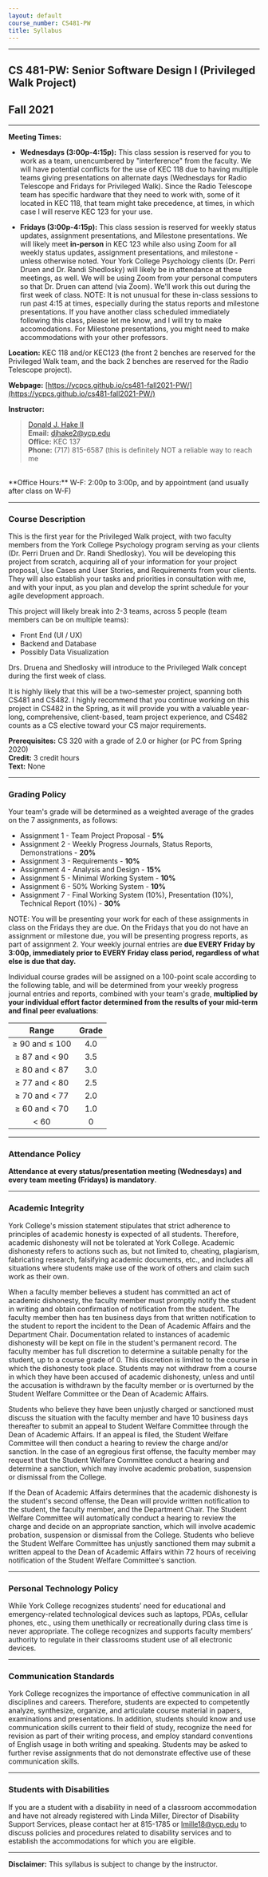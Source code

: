 ```yaml
---
layout: default
course_number: CS481-PW
title: Syllabus
---
```


--- --- --- --- --- --- --- --- --- --- --- --- --- --- --- --- --- --- --- --- --- --- --- ---

## CS 481-PW: Senior Software Design I (Privileged Walk Project)

## Fall 2021

--- --- --- --- --- --- --- --- --- --- --- --- --- --- --- --- --- --- --- --- --- --- --- ---



**Meeting Times:**

 - **Wednesdays (3:00p-4:15p):** This class session is reserved for you to work as a team, unencumbered by "interference" from the faculty.  We will have potential conflicts for the use of KEC 118 due to having multiple teams giving presentations on alternate days (Wednesdays for Radio Telescope and Fridays for Privileged Walk).  Since the Radio Telescope team has specific hardware that they need to work with, some of it located in KEC 118, that team might take precedence, at times, in which case I will reserve KEC 123 for your use.
 
 - **Fridays (3:00p-4:15p):** This class session is reserved for weekly status updates, assignment presentations, and Milestone presentations.  We will likely meet **in-person** in KEC 123 while also using Zoom for all weekly status updates, assignment presentations, and milestone - unless otherwise noted.  Your York College Psychology clients (Dr. Perri Druen and Dr. Randi Shedlosky) will likely be in attendance at these meetings, as well.  We will be using Zoom from your personal computers so that Dr. Druen can attend (via Zoom).  We'll work this out during the first week of class.  NOTE: It is not unusual for these in-class sessions to run past 4:15 at times, especially during the status reports and milestone presentations.  If you have another class scheduled immediately following this class, please let me know, and I will try to make accomodations. For Milestone presentations, you might need to make accommodations with your other professors.<br>
 
**Location:** KEC 118 and/or KEC123 (the front 2 benches are reserved for the Privileged Walk team, and the back 2 benches are reserved for the Radio Telescope project).
 
**Webpage:**  [https://ycpcs.github.io/cs481-fall2021-PW/](https://ycpcs.github.io/cs481-fall2021-PW/)

**Instructor:**

>[Donald J. Hake II](https://www.ycp.edu/academics/kinsley-school-of-engineering-sciences-and-technology/faculty/hake-ii-donald-j.php)<br>
**Email:** <djhake2@ycp.edu><br>
**Office:** KEC 137<br>
**Phone:** (717) 815-6587 (this is definitely NOT a reliable way to reach me
<br>
**Office Hours:** W-F: 2:00p to 3:00p, and by appointment (and usually after class on W-F)

--- --- --- --- --- --- --- --- --- --- --- --- --- --- --- --- --- --- --- --- --- --- --- ---

### Course Description

This is the first year for the Privileged Walk project, with two faculty members from the York College Psychology program serving as your clients (Dr. Perri Druen and Dr. Randi Shedlosky).  You will be developing this project from scratch, acquiring all of your information for your project proposal, Use Cases and User Stories, and Requirements from your clients.  They will also establish your tasks and priorities in consultation with me, and with your input, as you plan and develop the sprint schedule for your agile development approach.

This project will likely break into 2-3 teams, across 5 people (team members can be on multiple teams):
- Front End (UI / UX)
- Backend and Database
- Possibly Data Visualization

Drs. Druena and Shedlosky will introduce to the Privileged Walk concept during the first week of class.

It is highly likely that this will be a two-semester project, spanning both CS481 and CS482.  I highly recommend that you continue working on this project in CS482 in the Spring, as it will provide you with a valuable year-long, comprehensive, client-based, team project experience, and CS482 counts as a CS elective toward your CS major requirements.

**Prerequisites:**  CS 320 with a grade of 2.0 or higher (or PC from Spring 2020)<br>
**Credit:**		3 credit hours<br>
**Text:**  None

--- --- --- --- --- --- --- --- --- --- --- --- --- --- --- --- --- --- --- --- --- --- --- ---



### Grading Policy

Your team's grade will be determined as a weighted average of the grades on the 7 assignments, as follows:

-   Assignment 1 - Team Project Proposal - **5%**
-   Assignment 2 - Weekly Progress Journals, Status Reports, Demonstrations - **20%**
-   Assignment 3 - Requirements - **10%**
-   Assignment 4 - Analysis and Design - **15%**
-   Assignment 5 - Minimal Working System - **10%**
-   Assignment 6 - 50% Working System - **10%**
-   Assignment 7 - Final Working System (10%), Presentation (10%), Technical Report (10%) - **30%**

NOTE: You will be presenting your work for each of these assignments in class on the Fridays they are due.  On the Fridays that you do not have an assignment or milestone due, you will be presenting progress reports, as part of assignment 2.  Your weekly journal entries are **due EVERY Friday by 3:00p, immediately prior to EVERY Friday class period, regardless of what else is due that day.**

Individual course grades will be assigned on a 100-point scale according to the following table, and will be determined from your weekly progress journal entries and reports, combined with your team's grade, **multiplied by your individual effort factor determined from the results of your mid-term and final peer evaluations**:

| Range             |  Grade   |
|:-----------------:|:--------:|
| ≥ 90 and ≤ 100    |   4.0    |
| ≥ 87 and &lt; 90  |   3.5    |
| ≥ 80 and &lt; 87  |   3.0    |
| ≥ 77 and &lt; 80  |   2.5    |
| ≥ 70 and &lt; 77  |   2.0    |
| ≥ 60 and &lt; 70  |   1.0    |
| &lt; 60           |    0     |

--- --- --- --- --- --- --- --- --- --- --- --- --- --- --- --- --- --- --- --- --- --- --- ---



### Attendance Policy

**Attendance at every status/presentation meeting (Wednesdays) and every team meeting (Fridays) is mandatory**.

--- --- --- --- --- --- --- --- --- --- --- --- --- --- --- --- --- --- --- --- --- --- --- ---



### Academic Integrity

York College's mission statement stipulates that strict adherence to
principles of academic honesty is expected of all students. Therefore,
academic dishonesty will not be tolerated at York College. Academic
dishonesty refers to actions such as, but not limited to, cheating,
plagiarism, fabricating research, falsifying academic documents, etc.,
and includes all situations where students make use of the work of others
and claim such work as their own.

When a faculty member believes a student has committed an act of academic
dishonesty, the faculty member must promptly notify the student in writing
and obtain confirmation of notification from the student.  The faculty
member then has ten business days from that written notification to
the student to report the incident to the Dean of Academic Affairs and
the Department Chair. Documentation related to instances of academic
dishonesty will be kept on file in the student's permanent record. The
faculty member has full discretion to determine a suitable penalty for
the student, up to a course grade of 0.  This discretion is limited to
the course in which the dishonesty took place.  Students may not withdraw
from a course in which they have been accused of academic dishonesty,
unless and until the accusation is withdrawn by the faculty member or
is overturned by the Student Welfare Committee or the Dean of Academic
Affairs.

Students who believe they have been unjustly charged or sanctioned must
discuss the situation with the faculty member and have 10 business
days thereafter to submit an appeal to Student Welfare Committee
through the Dean of Academic Affairs. If an appeal is filed, the
Student Welfare Committee will then conduct a hearing to review the
charge and/or sanction.  In the case of an egregious first offense, the
faculty member may request that the Student Welfare Committee conduct a
hearing and determine a sanction, which may involve academic probation,
suspension or dismissal from the College.

If the Dean of Academic Affairs determines that the academic dishonesty is
the student's second offense, the Dean will provide written notification
to the student, the faculty member, and the Department Chair. The Student
Welfare Committee will automatically conduct a hearing to review the
charge and decide on an appropriate sanction, which will involve academic
probation, suspension or dismissal from the College. Students who believe
the Student Welfare Committee has unjustly sanctioned them may submit
a written appeal to the Dean of Academic Affairs within 72 hours of
receiving notification of the Student Welfare Committee's sanction.

--- --- --- --- --- --- --- --- --- --- --- --- --- --- --- --- --- --- --- --- --- --- --- ---



### Personal Technology Policy

While York College recognizes students’ need for educational and emergency-related technological devices such as laptops, PDAs, cellular phones, etc., using them unethically or recreationally during class time is never appropriate.  The college recognizes and supports faculty members’ authority to regulate in their classrooms student use of all electronic devices.


--- --- --- --- --- --- --- --- --- --- --- --- --- --- --- --- --- --- --- --- --- --- --- ---



### Communication Standards

York College recognizes the importance of effective communication in all disciplines and careers.  Therefore, students are expected to competently analyze, synthesize, organize, and articulate course material in papers, examinations and presentations.  In addition, students should know and use communication skills current to their field of study, recognize the need for revision as part of their writing process, and employ standard conventions of English usage in both writing and speaking.  Students may be asked to further revise assignments that do not demonstrate effective use of these communication skills.


--- --- --- --- --- --- --- --- --- --- --- --- --- --- --- --- --- --- --- --- --- --- --- ---



### Students with Disabilities

If you are a student with a disability in need of a classroom accommodation and have not already registered with Linda Miller, Director of Disability Support Services, please contact her at 815-1785 or [lmille18@ycp.edu](mailto:lmille18@ycp.edu) to discuss policies and procedures related to disability services and to establish the accommodations for which you are eligible.

--- --- --- --- --- --- --- --- --- --- --- --- --- --- --- --- --- --- --- --- --- --- --- ---




**Disclaimer:**	This syllabus is subject to change by the instructor.

